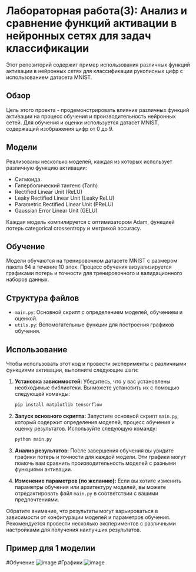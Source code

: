 # Лабораторная работа(3): Анализ и сравнение функций активации в нейронных сетях для задач классификации

Этот репозиторий содержит пример использования различных функций активации в нейронных сетях для классификации рукописных цифр с использованием датасета MNIST.

## Обзор

Цель этого проекта - продемонстрировать влияние различных функций активации на процесс обучения и производительность нейронных сетей. Для обучения и оценки используется датасет MNIST, содержащий изображения цифр от 0 до 9.

## Модели

Реализованы несколько моделей, каждая из которых использует различную функцию активации:

- Сигмоида
- Гиперболический тангенс (Tanh)
- Rectified Linear Unit (ReLU)
- Leaky Rectified Linear Unit (Leaky ReLU)
- Parametric Rectified Linear Unit (PReLU)
- Gaussian Error Linear Unit (GELU)

Каждая модель компилируется с оптимизатором Adam, функцией потерь categorical crossentropy и метрикой accuracy.

## Обучение

Модели обучаются на тренировочном датасете MNIST с размером пакета 64 в течение 10 эпох. Процесс обучения визуализируется графиками потерь и точности для тренировочного и валидационного наборов данных.

## Структура файлов

- `main.py`: Основной скрипт с определением моделей, обучением и оценкой.
- `utils.py`: Вспомогательные функции для построения графиков обучения.

## Использование

Чтобы использовать этот код и провести эксперименты с различными функциями активации, выполните следующие шаги:

1. **Установка зависимостей:**
    Убедитесь, что у вас установлены необходимые библиотеки. Вы можете установить их с помощью следующей команды:

    ```bash
    pip install matplotlib tensorflow
    ```

2. **Запуск основного скрипта:**
    Запустите основной скрипт `main.py`, который содержит определения моделей, процесс обучения и оценку результатов. Используйте следующую команду:

    ```bash
    python main.py
    ```

3. **Анализ результатов:**
    После завершения обучения вы увидите графики потерь и точности для каждой модели. Эти графики могут помочь вам сравнить производительность моделей с разными функциями активации.

4. **Изменение параметров (по желанию):**
    Если вы хотите изменить параметры обучения или архитектуру моделей, вы можете отредактировать файл `main.py` в соответствии с вашими предпочтениями.

Обратите внимание, что результаты могут варьироваться в зависимости от конфигурации моделей и параметров обучения. Рекомендуется провести несколько экспериментов с различными настройками для получения наилучших результатов.

## Пример для 1 моделии 
#Обучение
![image](https://github.com/pmi31Roberto/Andrey_Anatolyevich/assets/120023351/0b5c40df-f5b6-4b7d-a1e1-804c2a166293)
#Графики
![image](https://github.com/pmi31Roberto/Andrey_Anatolyevich/assets/120023351/9e5ff93c-1735-45c0-b50a-daa5c01bc3aa)
